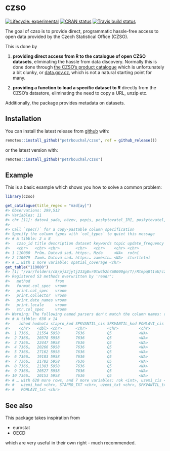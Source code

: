 
<!-- README.md is generated from README.Rmd. Please edit that file -->

# czso

<!-- badges: start -->

[![Lifecycle:
experimental](https://img.shields.io/badge/lifecycle-experimental-orange.svg)](https://www.tidyverse.org/lifecycle/#experimental)
[![CRAN
status](https://www.r-pkg.org/badges/version/czso)](https://CRAN.R-project.org/package=czso)
[![Travis build
status](https://travis-ci.org/petrbouchal/czso.svg?branch=master)](https://travis-ci.org/petrbouchal/czso)
<!-- badges: end -->

The goal of czso is to provide direct, programmatic hassle-free access
to open data provided by the Czech Statistical Office (CZSO).

This is done by

1.  **providing direct access from R to the catalogue of open CZSO
    datasets**, eliminating the hassle from data discovery. Normally
    this is done done through [the CZSO’s product
    catalogue](https://www.czso.cz/csu/czso/otevrena-data-v-katalogu-produktu-csu)
    which is unfortunately a bit clunky, or
    [data.gov.cz](https://data.gov.cz), which is not a natural starting
    point for many.

2.  **providing a function to load a specific dataset to R** directly
    from the CZSO’s datastore, eliminating the need to copy a URL, unzip
    etc.

Additionally, the package provides metadata on datasets.

## Installation

You can install the latest release from
[github](https://github.com/petrbouchal/czso) with:

``` r
remotes::install_github("petrbouchal/czso", ref = github_release())
```

or the latest version with:

``` r
remotes::install_github("petrbouchal/czso")
```

## Example

This is a basic example which shows you how to solve a common problem:

``` r
library(czso)

get_catalogue(title_regex = "mzd[ay]")
#> Observations: 299,512
#> Variables: 11
#> chr [11]: datová_sada, název, popis, poskytovatel_IRI, poskytovatel, klíčová_slova, prosto...
#> 
#> Call `spec()` for a copy-pastable column specification
#> Specify the column types with `col_types` to quiet this message
#> # A tibble: 2 x 8
#>   czso_id title description dataset keywords topic update_frequency
#>   <chr>   <chr> <chr>       <chr>   <chr>    <chr> <chr>           
#> 1 110080  Prům… Datová sad… https:… Mzda     <NA>  roční           
#> 2 110079  Zamě… Datová sad… https:… zaměstn… <NA>  čtvrtletní      
#> # … with 1 more variable: spatial_coverage <chr>
get_table("110080")
#> [1] "/var/folders/c8/pj33jytj233g8vr0tw4b2h7m0000gn/T//Rtmpq8t1uU/czso/110080/ds_110080.csv"
#> Registered S3 methods overwritten by 'readr':
#>   method           from 
#>   format.col_spec  vroom
#>   print.col_spec   vroom
#>   print.collector  vroom
#>   print.date_names vroom
#>   print.locale     vroom
#>   str.col_spec     vroom
#> Warning: The following named parsers don't match the column names: ctvrtleti
#> # A tibble: 630 x 14
#>    idhod hodnota stapro_kod SPKVANTIL_cis SPKVANTIL_kod POHLAVI_cis POHLAVI_kod
#>    <chr>   <dbl> <chr>      <chr>         <chr>         <chr>       <chr>      
#>  1 7366…   21554 5958       7636          Q5            <NA>        <NA>       
#>  2 7366…   20378 5958       7636          Q5            <NA>        <NA>       
#>  3 7366…   22447 5958       7636          Q5            <NA>        <NA>       
#>  4 7366…   20266 5958       7636          Q5            <NA>        <NA>       
#>  5 7366…   27162 5958       7636          Q5            <NA>        <NA>       
#>  6 7366…   19183 5958       7636          Q5            <NA>        <NA>       
#>  7 7366…   21782 5958       7636          Q5            <NA>        <NA>       
#>  8 7366…   21383 5958       7636          Q5            <NA>        <NA>       
#>  9 7366…   20527 5958       7636          Q5            <NA>        <NA>       
#> 10 7366…   20153 5958       7636          Q5            <NA>        <NA>       
#> # … with 620 more rows, and 7 more variables: rok <int>, uzemi_cis <chr>,
#> #   uzemi_kod <chr>, STAPRO_TXT <chr>, uzemi_txt <chr>, SPKVANTIL_txt <chr>,
#> #   POHLAVI_txt <chr>
```

## See also

This package takes inspiration from

  - eurostat
  - OECD

which are very useful in their own right - much recommended.

